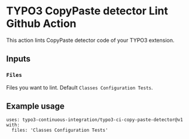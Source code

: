 # TYPO3 CopyPaste detector Lint Github Action

This action lints CopyPaste detector code of your TYPO3 extension.

## Inputs

### `Files`

Files you want to lint. Default `Classes Configuration Tests`.

## Example usage

```
uses: typo3-continuous-integration/typo3-ci-copy-paste-detector@v1
with: 
  files: 'Classes Configuration Tests'
```
